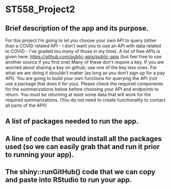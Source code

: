 # ST558_Project2

## Brief description of the app and its purpose.
For this project I’m going to let you choose your own API to query (other than a COVID related API - I
don’t want you to use an API with data related to COVID - I’ve graded too many of those in my time).
A list of free APIs is given here: https://github.com/public-apis/public-apis (but feel free to use another
source if you find one)
Many of these don’t require a key. If you are worried about sharing a key on github, use one of the key less
ones. For what we are doing it shouldn’t matter (as long as you don’t sign up for a pay API).
You are going to build your own functions for querying the API (not use a package that does it for you).
Please check the required components for the summarizations below before choosing your
API and endpoints to return. You must be returning at least some data that will work for the required
summarizations. (You do not need to create functionality to contact all parts of the API!)

## A list of packages needed to run the app.


## A line of code that would install all the packages used (so we can easily grab that and run it prior to running your app).



## The shiny::runGitHub() code that we can copy and paste into RStudio to run your app.

